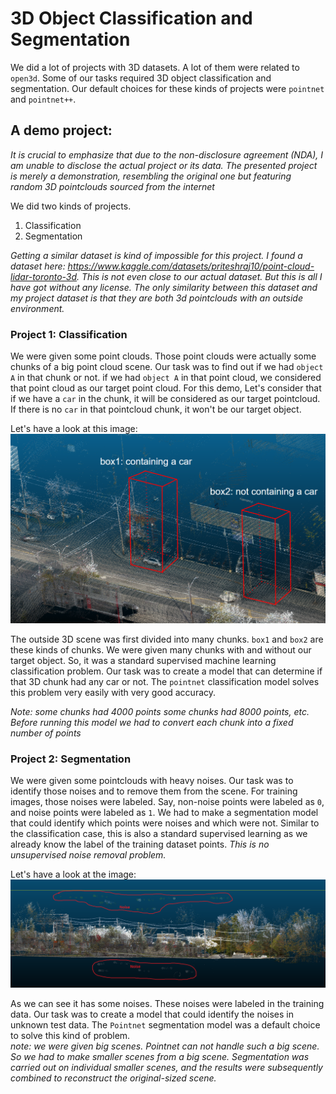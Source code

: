 # 3D Object Classification and Segmentation
We did a lot of projects with 3D datasets. A lot of them were related to `open3d`. Some of our tasks required 3D object classification and segmentation. Our default choices for these kinds of projects were `pointnet` and `pointnet++`. 

## A demo project:
*It is crucial to emphasize that due to the non-disclosure agreement (NDA), I am unable to disclose the actual project or its data. The presented project is merely a demonstration, resembling the original one but featuring random 3D pointclouds sourced from the internet*

We did two kinds of projects. 
1. Classification
2. Segmentation

*Getting a similar dataset is kind of impossible for this project. I found a dataset here: https://www.kaggle.com/datasets/priteshraj10/point-cloud-lidar-toronto-3d. This is not even close to our actual dataset. But this is all I have got without any license. The only similarity between this dataset and my project dataset is that they are both 3d pointclouds with an outside environment.*

### Project 1: Classification
We were given some point clouds. Those point clouds were actually some chunks of a big point cloud scene. Our task was to find out if we had `object A` in that chunk or not. if we had `object A` in that point cloud, we considered that point cloud as our target point cloud. For this demo, Let's consider that if we have a `car` in the chunk, it will be considered as our target pointcloud. If there is no `car` in that pointcloud chunk, it won't be our target object.

Let's have a look at this image:
![classification](../Helping_Images/3D/classification.png)

The outside 3D scene was first divided into many chunks. `box1` and `box2` are these kinds of chunks. We were given many chunks with and without our target object. So, it was a standard supervised machine learning classification problem. Our task was to create a model that can determine if that 3D chunk had any car or not. The `pointnet` classification model solves this problem very easily with very good accuracy.

*Note: some chunks had 4000 points some chunks had 8000 points, etc. Before running this model we had to convert each chunk into a fixed number of points*

### Project 2: Segmentation
 We were given some pointclouds with heavy noises. Our task was to identify those noises and to remove them from the scene. For training images, those noises were labeled. Say, non-noise points were labeled as `0`, and noise points were labeled as `1`. We had to make a segmentation model that could identify which points were noises and which were not. Similar to the classification case, this is also a standard supervised learning as we already know the label of the training dataset points. *This is no unsupervised noise removal problem.*

 Let's have a look at the image:
 ![segmentaion](../Helping_Images/3D/segmentation.png)
 
 As we can see it has some noises. These noises were labeled in the training data. Our task was to create a model that could identify the noises in unknown test data. The `Pointnet` segmentation model was a default choice to solve this kind of problem. <br>
 *note: we were given big scenes. Pointnet can not handle such a big scene. So we had to make smaller scenes from a big scene. Segmentation was carried out on individual smaller scenes, and the results were subsequently combined to reconstruct the original-sized scene.*
